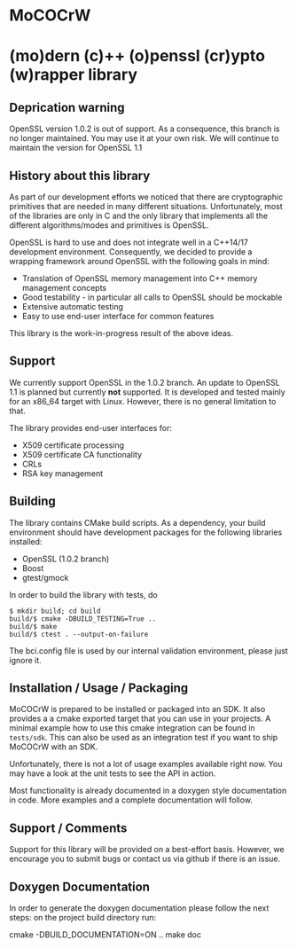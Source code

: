 MoCOCrW
===================================================

(mo)dern (c)++ (o)penssl (cr)ypto (w)rapper library
===================================================

## Deprication warning

OpenSSL version 1.0.2 is out of support. As a consequence, this branch
is no longer maintained. You may use it at your own risk. We will continue
to maintain the version for OpenSSL 1.1

## History about this library

As part of our development efforts we noticed that there are cryptographic
primitives that are needed in many different situations. Unfortunately,
most of the libraries are only in C and the only library that implements all
the different algorithms/modes and primitives is OpenSSL.

OpenSSL is hard to use and does not integrate well in a C++14/17 development
environment. Consequently, we decided to provide a wrapping framework around
OpenSSL with the following goals in mind:
 * Translation of OpenSSL memory management into C++ memory management concepts
 * Good testability - in particular all calls to OpenSSL should be mockable
 * Extensive automatic testing
 * Easy to use end-user interface for common features

This library is the work-in-progress result of the above ideas.

## Support

We currently support OpenSSL in the 1.0.2 branch. An update to OpenSSL 1.1 is
planned but currently **not** supported. It is developed and tested mainly for
an x86_64 target with Linux. However, there is no general limitation to that.


The library provides end-user interfaces for:
 * X509 certificate processing
 * X509 certificate CA functionality
 * CRLs
 * RSA key management

## Building

The library contains CMake build scripts. As a dependency, your build environment should
have development packages for the following libraries installed:
 * OpenSSL (1.0.2 branch)
 * Boost
 * gtest/gmock

In order to build the library with tests, do
```
$ mkdir build; cd build
build/$ cmake -DBUILD_TESTING=True ..
build/$ make
build/$ ctest . --output-on-failure
```

The bci.config file is used by our internal validation environment, please just ignore it.

## Installation / Usage / Packaging

MoCOCrW is prepared to be installed or packaged into an SDK. It also provides a a cmake
exported target that you can use in your projects. A minimal example how to use this cmake
integration can be found in `tests/sdk`. This can also be used as an integration test if you
want to ship MoCOCrW with an SDK.

Unfortunately, there is not a lot of usage examples available right now. You may have a look
at the unit tests to see the API in action.

Most functionality is already documented in a doxygen style documentation in code.
More examples and a complete documentation will follow.

## Support / Comments

Support for this library will be provided on a best-effort basis. However, we encourage
you to submit bugs or contact us via github if there is an issue.

## Doxygen Documentation

In order to generate the doxygen documentation please follow the next steps:
on the project build directory run:

cmake -DBUILD_DOCUMENTATION=ON ..
make doc
